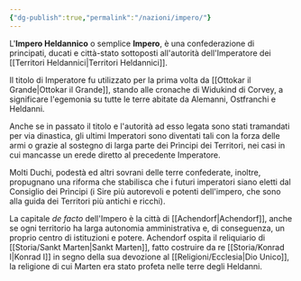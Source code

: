 ```yaml
---
{"dg-publish":true,"permalink":"/nazioni/impero/"}
---
```


L'**Impero Heldannico** o semplice **Impero**, è una confederazione di principati, ducati e città-stato sottoposti all'autorità dell'Imperatore dei [[Territori Heldannici\|Territori Heldannici]]. 

Il titolo di Imperatore fu utilizzato per la prima volta da [[Ottokar il Grande\|Ottokar il Grande]], stando alle cronache di Widukind di Corvey, a significare l'egemonia su tutte le terre abitate da Alemanni, Ostfranchi e Heldanni.

Anche se in passato il titolo e l'autorità ad esso legata sono stati tramandati per via dinastica, gli ultimi Imperatori sono diventati tali con la forza delle armi o grazie al sostegno di larga parte dei Prìncipi dei Territori, nei casi in cui mancasse un erede diretto al precedente Imperatore. 

Molti Duchi, podestà ed altri sovrani delle terre confederate, inoltre, propugnano una riforma che stabilisca che i futuri imperatori siano eletti dal Consiglio dei Prìncipi (i Sire  più autorevoli e potenti dell'impero, che sono alla guida dei Territori più antichi e ricchi). 

La capitale *de facto* dell'Impero è la città di [[Achendorf\|Achendorf]], anche se ogni territorio ha larga autonomia amministrativa e, di conseguenza, un proprio centro di istituzioni e potere. Achendorf ospita il reliquiario di [[Storia/Sankt Marten\|Sankt Marten]], fatto costruire da re [[Storia/Konrad I\|Konrad I]] in segno della sua devozione al [[Religioni/Ecclesia\|Dio Unico]], la religione di cui Marten era stato profeta nelle terre degli Heldanni. 